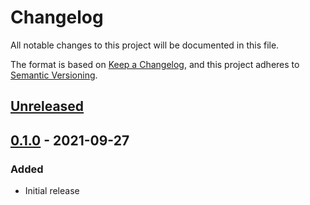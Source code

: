 # Changelog

All notable changes to this project will be documented in this file.

The format is based on [Keep a Changelog](https://keepachangelog.com/en/1.0.0/),
and this project adheres to [Semantic Versioning](https://semver.org/spec/v2.0.0.html).

## [Unreleased]

## [0.1.0] - 2021-09-27

### Added

- Initial release

[unreleased]: https://github.com/kripod/uuid-v7/compare/v0.1.0...HEAD
[0.1.0]: https://github.com/kripod/uuid-v7/releases/tag/v0.1.0
